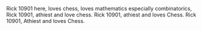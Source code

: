 Rick 10901 here, loves chess, loves mathematics especially combinatorics,
Rick 10901, athiest and love chess.
Rick 10901, athiest and loves Chess.
Rick 10901, Athiest and loves Chess.
